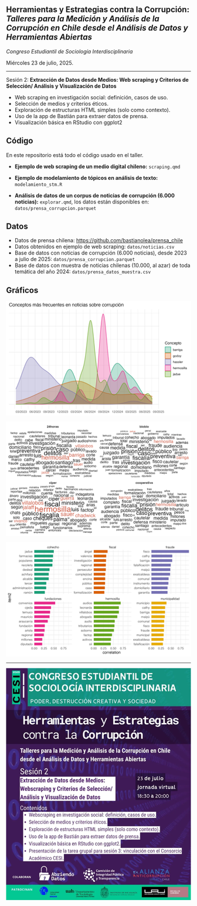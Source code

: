 ## Herramientas y Estrategias contra la Corrupción: _Talleres para la Medición y Análisis de la Corrupción en Chile desde el Análisis de Datos y Herramientas Abiertas_

_Congreso Estudiantil de Sociología Interdisciplinaria_

Miércoles 23 de julio, 2025.

----

Sesión 2: **Extracción de Datos desde Medios: Web scraping y Criterios de Selección/ Análisis y Visualización de Datos**

- Web scraping en investigación social: definición, casos de uso.
- Selección de medios y criterios éticos.
- Exploración de estructuras HTML simples (solo como contexto).
- Uso de la app de Bastián para extraer datos de prensa.
- Visualización básica en RStudio con ggplot2


## Código
En este repositorio está todo el código usado en el taller.

- **Ejemplo de web scraping de un medio digital chileno:** `scraping.qmd`

- **Ejemplo de modelamiento de tópicos en análisis de texto:** `modelamiento_stm.R`

- **Análisis de datos de un corpus de noticias de corrupción (6.000 noticias):** `explorar.qmd`, los datos están disponibles en: `datos/prensa_corrupcion.parquet`


## Datos

- Datos de prensa chilena: https://github.com/bastianolea/prensa_chile
- Datos obtenidos en ejemplo de web scraping: `datos/noticias.csv`
- Base de datos con noticias de corrupción (6.000 noticias), desde 2023 a julio de 2025: `datos/prensa_corrupcion.parquet`
- Base de datos con muestra de noticias chilenas (10.000, al azar) de toda temática del año 2024: `datos/prensa_datos_muestra.csv`


## Gráficos

![](gráficos/000009.png)

![](gráficos/000011.png)

![](gráficos/000010.png)

----

![](afiches/520292252_17869041642406408_5804249044065817215_n.webp)